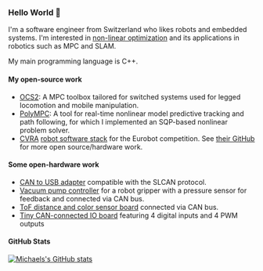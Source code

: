 ### Hello World 👋

I'm a software engineer from Switzerland who likes robots and embedded systems.
I'm interested in [non-linear optimization](https://github.com/nuft/nls) and its applications in robotics such as MPC and SLAM.

My main programming language is C++.

#### My open-source work

- [OCS2](https://github.com/leggedrobotics/ocs2): A MPC toolbox tailored for switched systems used for legged locomotion and mobile manipulation.
- [PolyMPC](https://github.com/PREDICT-EPFL/polympc/tree/master): A tool for real-time nonlinear model predictive tracking and path following, for which I implemented an SQP-based nonlinear problem solver.
- [CVRA](https://cvra.ch/) [robot software stack](https://github.com/cvra/robot-software) for the Eurobot competition. See [their GitHub](https://github.com/cvra) for more open source/hardware work.

#### Some open-hardware work

- [CAN to USB adapter](https://github.com/cvra/CAN-USB-dongle) compatible with the SLCAN protocol.
- [Vacuum pump controller](https://github.com/cvra/actuator-board) for a robot gripper with a pressure sensor for feedback and connected via CAN bus.
- [ToF distance and color sensor board](https://github.com/cvra/sensor-board) connected via CAN bus.
- [Tiny CAN-connected IO board](https://github.com/cvra/can-io-board) featuring 4 digital inputs and 4 PWM outputs 

#### GitHub Stats

[![Michaels's GitHub stats](https://github-readme-stats.vercel.app/api?username=nuft&show_icons=true)](https://github.com/anuraghazra/github-readme-stats)
